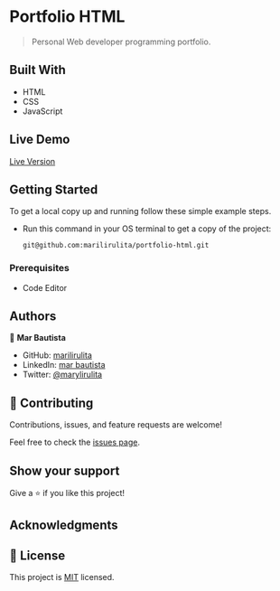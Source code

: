 # Portfolio HTML

> Personal Web developer programming portfolio.

## Built With

- HTML
- CSS
- JavaScript

## Live Demo

[Live Version](https://marilirulita.github.io/portfolio-html/)

## Getting Started

To get a local copy up and running follow these simple example steps.

- Run this command in your OS terminal to get a copy of the project:

  ```
  git@github.com:marilirulita/portfolio-html.git
  ```

### Prerequisites

- Code Editor

## Authors

👤 **Mar Bautista**

- GitHub: [marilirulita](https://github.com/marilirulita)
- LinkedIn: [mar bautista](https://www.linkedin.com/in/marbautista/)
- Twitter: [@marylirulita](https://twitter.com/marylirulita)

## 🤝 Contributing

Contributions, issues, and feature requests are welcome!

Feel free to check the [issues page](../../issues/).

## Show your support

Give a ⭐️ if you like this project!

## Acknowledgments

## 📝 License

This project is [MIT](LICENSE) licensed.
